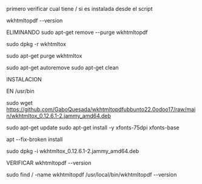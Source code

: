 

primero verificar cual tiene / si es instalada desde el script

wkhtmltopdf --version


ELIMINANDO 
sudo apt-get remove --purge wkhtmltopdf

sudo dpkg -r wkhtmltox

sudo apt-get purge wkhtmltox

sudo apt-get autoremove
sudo apt-get clean

INSTALACION

EN /usr/bin



sudo wget https://github.com/GaboQuesada/wkhtmltopdfubbunto22.0odoo17/raw/main/wkhtmltox_0.12.6.1-2.jammy_amd64.deb

sudo apt-get update
sudo apt-get install -y xfonts-75dpi xfonts-base

apt --fix-broken install

sudo dpkg -i wkhtmltox_0.12.6.1-2.jammy_amd64.deb

VERIFICAR
wkhtmltopdf --version

sudo find / -name wkhtmltopdf
/usr/local/bin/wkhtmltopdf --version


